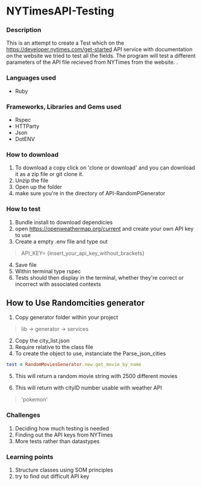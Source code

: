 # NYTimesAPI-Testing
### Description

This is an attempt to create a Test which on the https://developer.nytimes.com/get-started API service with documentation on the website we tried to test all the fields.  The program will test a different parameters of the API file recieved from NYTimes from the website. . 
### Languages used
* Ruby 

### Frameworks, Libraries and Gems used
* Rspec
* HTTParty
* Json
* DotENV

### How to download
1. To download a copy click on 'clone or download' and you can download it as a zip file or git clone it.
2. Unzip the file
3. Open up the folder
4. make sure you're in the directory of API-RandomPGenerator

### How to test
1. Bundle install to download dependicies
2. open https://openweathermap.org/current and create your own API key to use
3. Create a empty .env file and type out
> API_KEY= {insert_your_api_key_without_brackets}
4. Save file 
5. Within terminal type rspec 
6. Tests should then display in the terminal, whether they're correct or incorrect with associated contexts

## How to Use Randomcities generator
1. Copy generator folder within your project
> lib -> generator -> services
2. Copy the city_list.json
3. Require relative to the class file 
4. To create the object to use, instanciate the Parse_json_cities
```ruby
test = RandomMoviesGenerator.new.get_movie_by_name
```
5. This will return a random movie string with 2500 different movies

6. This will return with cityID number usable with weather API
>'pokemon'

### Challenges 
1. Deciding how much testing is needed
2. Finding out the API keys from NYTimes
3. More tests rather than datastypes


### Learning points
1. Structure classes using SOM principles
2. try to find out difficult API key
